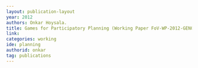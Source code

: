 ```yaml
---
layout: publication-layout
year: 2012
authors: Onkar Hoysala.
title: Games for Participatory Planning (Working Paper FoV-WP-2012-GEN05)
link:
categories: working
ide: planning
authorid: onkar
tag: publications
---
```

